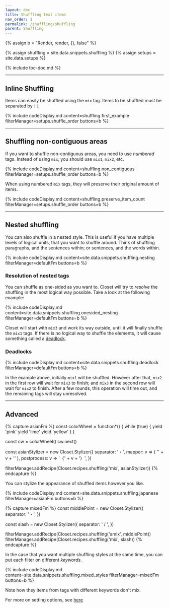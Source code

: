 ```yaml
---
layout: doc
title: Shuffling text items
nav_order: 1
permalink: /shuffling/shuffling
parent: Shuffling
---
```


{% assign b = "Render, render, {}, false" %}

{% assign shuffling = site.data.snippets.shuffling %}
{% assign setups = site.data.setups %}

{% include toc-doc.md %}

---
## Inline Shuffling

Items can easily be shuffled using the `mix` tag.
Items to be shuffled must be separated by `||`.

{% include codeDisplay.md content=shuffling.first_example filterManager=setups.shuffle_order buttons=b %}

---
## Shuffling non-contiguous areas

If you want to shuffle non-contiguous areas, you need to use _numbered_ tags.
Instead of using `mix`, you should use `mix1`, `mix2`, etc.

{% include codeDisplay.md content=shuffling.non_contiguous filterManager=setups.shuffle_order buttons=b %}

When using numbered `mix` tags, they will preserve their original amount of items.

{% include codeDisplay.md content=shuffling.preserve_item_count filterManager=setups.shuffle_order buttons=b %}

---
## Nested shuffling

You can also shuffle in a nested style.
This is useful if you have multiple levels of logical units, that you want to shuffle around.
Think of shuffling paragraphs, and the sentences within; or sentences, and the words within.

{% include codeDisplay.md content=site.data.snippets.shuffling.nesting filterManager=defaultFm buttons=b %}

### Resolution of nested tags

You can shuffle as one-sided as you want to.
Closet will try to _resolve_ the shuffling in the most logical way possible.
Take a look at the following example:

{% include codeDisplay.md content=site.data.snippets.shuffling.onesided_nesting filterManager=defaultFm buttons=b %}

Closet will start with `mix3` and work its way outside, until it will finally shuffle the `mix1` tags.
If there is no logical way to shuffle the elements, it will cause something called a [deadlock](https://en.wikipedia.org/wiki/Deadlock).

### Deadlocks

{% include codeDisplay.md content=site.data.snippets.shuffling.deadlock filterManager=defaultFm buttons=b %}

In the example above, initially `mix1` will be shuffled.
However after that, `mix2` in the first row will wait for `mix3` to finish; and `mix3` in the second row will wait for `mix2` to finish.
After a few rounds, this operation will time out, and the remaining tags will stay unresolved.

---
## Advanced

{% capture asianFm %}
const colorWheel = function*() {
  while (true) {
    yield 'pink'
    yield 'lime'
    yield 'yellow'
  }
}

const cw = colorWheel()
cw.next()

const asianStylizer = new Closet.Stylizer({
  separator: '・',
  mapper: v => (
    '<span style="color: ' + cw.next().value + ';">' +
    v +
    '</span>'
  ),
  postprocess: v => '〈' + v + '〉',
})

filterManager.addRecipe(Closet.recipes.shuffling('mix', asianStylizer))
{% endcapture %}

You can stylize the appearance of shuffled items however you like.

{% include codeDisplay.md content=site.data.snippets.shuffling.japanese filterManager=asianFm buttons=b %}

{% capture mixedFm %}
const middlePoint = new Closet.Stylizer({
  separator: '・',
})

const slash = new Closet.Stylizer({
  separator: ' / ',
})

filterManager.addRecipe(Closet.recipes.shuffling('amix', middlePoint))
filterManager.addRecipe(Closet.recipes.shuffling('mix', slash))
{% endcapture %}

In the case that you want multiple shuffling styles at the same time, you can put each filter on different _keywords_.

{% include codeDisplay.md content=site.data.snippets.shuffling.mixed_styles filterManager=mixedFm buttons=b %}

Note how they items from tags with different keywords don't mix.

For more on setting options, see [here](TODO)
